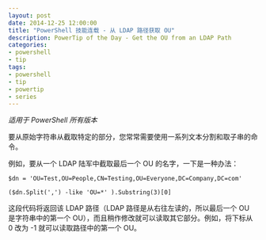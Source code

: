 ```yaml
---
layout: post
date: 2014-12-25 12:00:00
title: "PowerShell 技能连载 - 从 LDAP 路径获取 OU"
description: PowerTip of the Day - Get the OU from an LDAP Path
categories:
- powershell
- tip
tags:
- powershell
- tip
- powertip
- series
---
```

_适用于 PowerShell 所有版本_

要从原始字符串从截取特定的部分，您常常需要使用一系列文本分割和取子串的命令。

例如，要从一个 LDAP 陆军中截取最后一个 OU 的名字，一下是一种办法：

    $dn = 'OU=Test,OU=People,CN=Testing,OU=Everyone,DC=Company,DC=com'

    ($dn.Split(',') -like 'OU=*' ).Substring(3)[0]

这段代码将返回该 LDAP 路径（LDAP 路径是从右往左读的，所以最后一个 OU 是字符串中的第一个 OU），而且稍作修改就可以读取其它部分。例如，将下标从 0 改为 -1 就可以读取路径中的第一个 OU。

<!--本文国际来源：[Get the OU from an LDAP Path](http://community.idera.com/powershell/powertips/b/tips/posts/get-the-ou-from-an-ldap-path)-->

